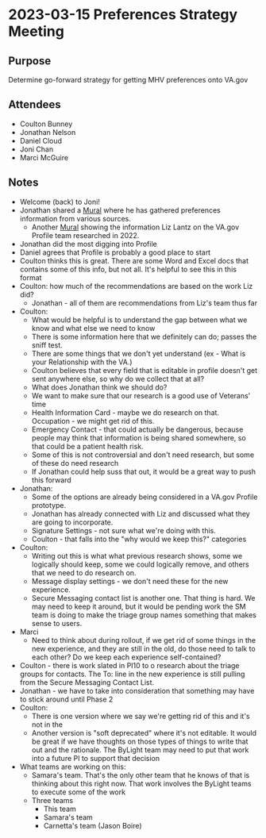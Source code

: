 # 2023-03-15 Preferences Strategy Meeting

## Purpose

Determine go-forward strategy for getting MHV preferences onto  VA.gov

## Attendees

- Coulton Bunney
- Jonathan Nelson
- Daniel Cloud
- Joni Chan
- Marci McGuire

## Notes

- Welcome (back) to Joni!
- Jonathan shared a [Mural](https://app.mural.co/t/departmentofveteransaffairs9999/m/departmentofveteransaffairs9999/1677775946971/1e8d73d4013ecec84b932c699ce1cf8584cb7e35?invited=true&sender=u71ad98f94f5263595f9a4390) where he has gathered preferences information from various sources.
	- Another [Mural](https://app.mural.co/t/departmentofveteransaffairs9999/m/vsa8243/1645732777530/3b75[…]c58f4463823ac9476e4e25dc1240f?sender=u24af215c7d9bf806b8545488) showing the information Liz Lantz on the VA.gov Profile team researched in 2022.
- Jonathan did the most digging into Profile
- Daniel agrees that Profile is probably a good place to start
- Coulton thinks this is great.  There are some Word and Excel docs that contains some of this info, but not all.  It's helpful to see this in this format
- Coulton: how much of the recommendations are based on the work Liz did?
	- Jonathan - all of them are recommendations from Liz's team thus far
- Coulton: 
	- What would be helpful is to understand the gap between what we know and what else we need to know
	- There is some information here that we definitely can do; passes the sniff test.
	- There are some things that we don't yet understand (ex - What is your Relationship with the VA.)
	- Coulton believes that every field that is editable in profile doesn't get sent anywhere else, so why do we collect that at all?
	- What does Jonathan think we should do?  
	- We want to make sure that our research is a good use of Veterans' time
	- Health Information Card - maybe we do research on that.  Occupation - we might get rid of this.
	- Emergency Contact - that could actually be dangerous, because people may think that information is being shared somewhere, so that could be a patient health risk.
	- Some of this is not controversial and don't need research, but some of these do need research
	- If Jonathan could help suss that out, it would be a great way to push this forward
- Jonathan:
	- Some of the options are already being considered in a VA.gov Profile prototype.  
	- Jonathan has already connected with Liz and discussed what they are going to incorporate.
	- Signature Settings - not sure what we're doing with this.
	- Coulton - that falls into the "why would we keep this?" categories
- Coulton:
	- Writing out this is what what previous research shows, some we logically should keep, some we could logically remove, and others that we need to do research on.
	- Message display settings - we don't need these for the new experience.
	- Secure Messaging contact list is another one.  That thing is hard.  We may need to keep it around, but it would be pending work the SM team is doing to make the triage group names something that makes sense to users.
- Marci
	- Need to think about during rollout, if we get rid of some things in the new experience, and they are still in the old, do those need to talk to each other?  Do we keep each experience self-contained?
- Coulton - there is work slated in PI10 to o research about the triage groups for contacts.  The To: line in the new experience is still pulling from the Secure Messaging Contact List.
- Jonathan - we have to take into consideration that something may have to stick around until Phase 2
- Coulton:
	- There is one version where we say we're getting rid of this and it's not in the 
	- Another version is "soft deprecated" where it's not editable.  It would be great if we have thoughts on those types of things to write that out and the rationale.  The ByLight team may need to put that work into a future PI to support that decision
- What teams are working on this:
	- Samara's team.   That's the only other team that he knows of that is thinking about this right now.  That work involves the ByLight teams to execute some of the work
	- Three teams 
		- This team 
		- Samara's team
		- Carnetta's team (Jason Boire)

